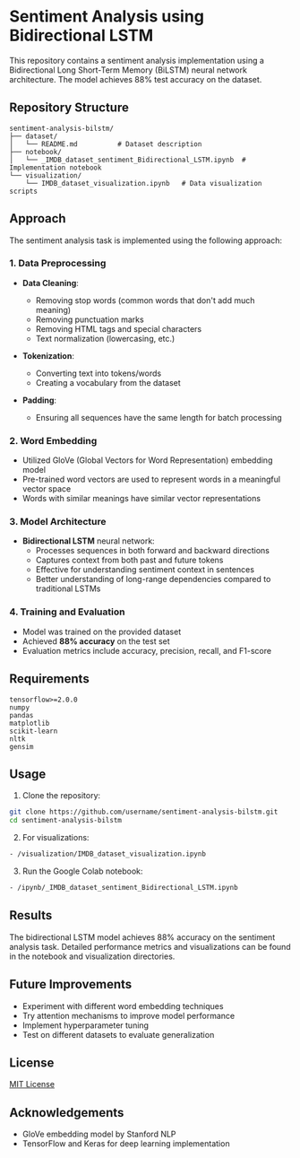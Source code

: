 # Sentiment Analysis using Bidirectional LSTM

This repository contains a sentiment analysis implementation using a Bidirectional Long Short-Term Memory (BiLSTM) neural network architecture. The model achieves 88% test accuracy on the dataset.

## Repository Structure

```
sentiment-analysis-bilstm/
├── dataset/
│   └── README.md          # Dataset description
├── notebook/
│   └── _IMDB_dataset_sentiment_Bidirectional_LSTM.ipynb  # Implementation notebook
└── visualization/
    └── IMDB_dataset_visualization.ipynb   # Data visualization scripts
```

## Approach

The sentiment analysis task is implemented using the following approach:

### 1. Data Preprocessing

- **Data Cleaning**:

  - Removing stop words (common words that don't add much meaning)
  - Removing punctuation marks
  - Removing HTML tags and special characters
  - Text normalization (lowercasing, etc.)

- **Tokenization**:

  - Converting text into tokens/words
  - Creating a vocabulary from the dataset

- **Padding**:
  - Ensuring all sequences have the same length for batch processing

### 2. Word Embedding

- Utilized GloVe (Global Vectors for Word Representation) embedding model
- Pre-trained word vectors are used to represent words in a meaningful vector space
- Words with similar meanings have similar vector representations

### 3. Model Architecture

- **Bidirectional LSTM** neural network:
  - Processes sequences in both forward and backward directions
  - Captures context from both past and future tokens
  - Effective for understanding sentiment context in sentences
  - Better understanding of long-range dependencies compared to traditional LSTMs

### 4. Training and Evaluation

- Model was trained on the provided dataset
- Achieved **88% accuracy** on the test set
- Evaluation metrics include accuracy, precision, recall, and F1-score

## Requirements

```
tensorflow>=2.0.0
numpy
pandas
matplotlib
scikit-learn
nltk
gensim
```

## Usage

1. Clone the repository:

```bash
git clone https://github.com/username/sentiment-analysis-bilstm.git
cd sentiment-analysis-bilstm
```

2. For visualizations:

```bash
- /visualization/IMDB_dataset_visualization.ipynb
```

3. Run the Google Colab notebook:

```bash
- /ipynb/_IMDB_dataset_sentiment_Bidirectional_LSTM.ipynb
```

## Results

The bidirectional LSTM model achieves 88% accuracy on the sentiment analysis task. Detailed performance metrics and visualizations can be found in the notebook and visualization directories.

## Future Improvements

- Experiment with different word embedding techniques
- Try attention mechanisms to improve model performance
- Implement hyperparameter tuning
- Test on different datasets to evaluate generalization

## License

[MIT License](LICENSE)

## Acknowledgements

- GloVe embedding model by Stanford NLP
- TensorFlow and Keras for deep learning implementation
